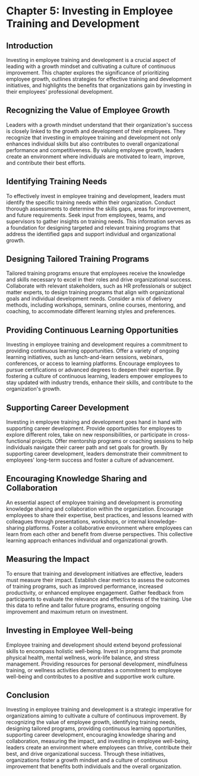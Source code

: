 Chapter 5: Investing in Employee Training and Development
=========================================================

Introduction
------------

Investing in employee training and development is a crucial aspect of leading with a growth mindset and cultivating a culture of continuous improvement. This chapter explores the significance of prioritizing employee growth, outlines strategies for effective training and development initiatives, and highlights the benefits that organizations gain by investing in their employees' professional development.

Recognizing the Value of Employee Growth
----------------------------------------

Leaders with a growth mindset understand that their organization's success is closely linked to the growth and development of their employees. They recognize that investing in employee training and development not only enhances individual skills but also contributes to overall organizational performance and competitiveness. By valuing employee growth, leaders create an environment where individuals are motivated to learn, improve, and contribute their best efforts.

Identifying Training Needs
--------------------------

To effectively invest in employee training and development, leaders must identify the specific training needs within their organization. Conduct thorough assessments to determine the skills gaps, areas for improvement, and future requirements. Seek input from employees, teams, and supervisors to gather insights on training needs. This information serves as a foundation for designing targeted and relevant training programs that address the identified gaps and support individual and organizational growth.

Designing Tailored Training Programs
------------------------------------

Tailored training programs ensure that employees receive the knowledge and skills necessary to excel in their roles and drive organizational success. Collaborate with relevant stakeholders, such as HR professionals or subject matter experts, to design training programs that align with organizational goals and individual development needs. Consider a mix of delivery methods, including workshops, seminars, online courses, mentoring, and coaching, to accommodate different learning styles and preferences.

Providing Continuous Learning Opportunities
-------------------------------------------

Investing in employee training and development requires a commitment to providing continuous learning opportunities. Offer a variety of ongoing learning initiatives, such as lunch-and-learn sessions, webinars, conferences, or access to learning platforms. Encourage employees to pursue certifications or advanced degrees to deepen their expertise. By fostering a culture of continuous learning, leaders empower employees to stay updated with industry trends, enhance their skills, and contribute to the organization's growth.

Supporting Career Development
-----------------------------

Investing in employee training and development goes hand in hand with supporting career development. Provide opportunities for employees to explore different roles, take on new responsibilities, or participate in cross-functional projects. Offer mentorship programs or coaching sessions to help individuals navigate their career path and set goals for growth. By supporting career development, leaders demonstrate their commitment to employees' long-term success and foster a culture of advancement.

Encouraging Knowledge Sharing and Collaboration
-----------------------------------------------

An essential aspect of employee training and development is promoting knowledge sharing and collaboration within the organization. Encourage employees to share their expertise, best practices, and lessons learned with colleagues through presentations, workshops, or internal knowledge-sharing platforms. Foster a collaborative environment where employees can learn from each other and benefit from diverse perspectives. This collective learning approach enhances individual and organizational growth.

Measuring the Impact
--------------------

To ensure that training and development initiatives are effective, leaders must measure their impact. Establish clear metrics to assess the outcomes of training programs, such as improved performance, increased productivity, or enhanced employee engagement. Gather feedback from participants to evaluate the relevance and effectiveness of the training. Use this data to refine and tailor future programs, ensuring ongoing improvement and maximum return on investment.

Investing in Employee Well-being
--------------------------------

Employee training and development should extend beyond professional skills to encompass holistic well-being. Invest in programs that promote physical health, mental wellness, work-life balance, and stress management. Providing resources for personal development, mindfulness training, or wellness activities demonstrates a commitment to employee well-being and contributes to a positive and supportive work culture.

Conclusion
----------

Investing in employee training and development is a strategic imperative for organizations aiming to cultivate a culture of continuous improvement. By recognizing the value of employee growth, identifying training needs, designing tailored programs, providing continuous learning opportunities, supporting career development, encouraging knowledge sharing and collaboration, measuring the impact, and investing in employee well-being, leaders create an environment where employees can thrive, contribute their best, and drive organizational success. Through these initiatives, organizations foster a growth mindset and a culture of continuous improvement that benefits both individuals and the overall organization.
